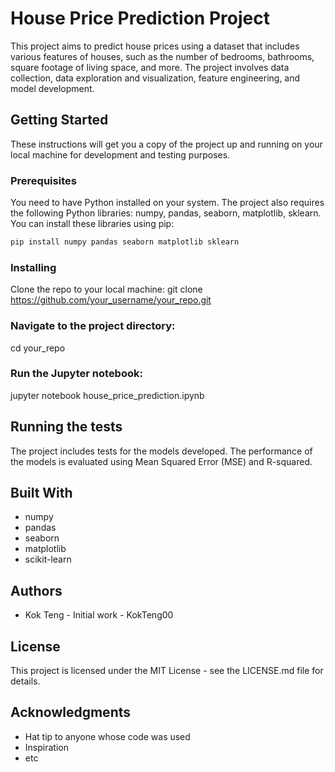 # House Price Prediction Project

This project aims to predict house prices using a dataset that includes various features of houses, such as the number of bedrooms, bathrooms, square footage of living space, and more. The project involves data collection, data exploration and visualization, feature engineering, and model development.

## Getting Started

These instructions will get you a copy of the project up and running on your local machine for development and testing purposes.

### Prerequisites

You need to have Python installed on your system. The project also requires the following Python libraries: numpy, pandas, seaborn, matplotlib, sklearn. You can install these libraries using pip:

```bash
pip install numpy pandas seaborn matplotlib sklearn
```

### Installing

Clone the repo to your local machine: git clone https://github.com/your_username/your_repo.git

### Navigate to the project directory: 

cd your_repo

### Run the Jupyter notebook:

jupyter notebook house_price_prediction.ipynb

## Running the tests
The project includes tests for the models developed. The performance of the models is evaluated using Mean Squared Error (MSE) and R-squared.

## Built With
- numpy
- pandas
- seaborn
- matplotlib
- scikit-learn

## Authors
- Kok Teng - Initial work - KokTeng00

## License
This project is licensed under the MIT License - see the LICENSE.md file for details.

## Acknowledgments
- Hat tip to anyone whose code was used
- Inspiration
- etc
